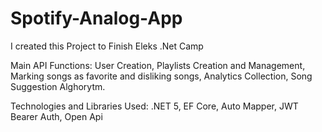 # Spotify-Analog-App

I created this Project to Finish Eleks .Net Camp

Main API Functions:
User Creation,
Playlists Creation and Management,
Marking songs as favorite and disliking songs,
Analytics Collection,
Song Suggestion Alghorytm.

Technologies and Libraries Used:
.NET 5,
EF Core,
Auto Mapper,
JWT Bearer Auth,
Open Api
